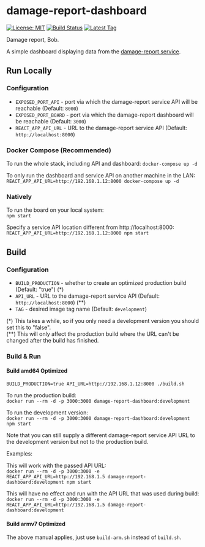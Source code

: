 # damage-report-dashboard
[![License: MIT](https://img.shields.io/badge/License-MIT-yellow.svg)](https://opensource.org/licenses/MIT)
[![Build Status](https://travis-ci.org/Rekhyt/damage-report-dashboard.svg?branch=master)](https://travis-ci.org/Rekhyt/damage-report-dashboard)
[![Latest Tag](https://img.shields.io/github/v/tag/rekhyt/damage-report-dashboard?style=flat)](https://github.com/Rekhyt/damage-report-dashboard/releases)

Damage report, Bob.

A simple dashboard displaying data from the [damage-report service](https://github.com/Rekhyt/damage-report).

## Run Locally
### Configuration
* `EXPOSED_PORT_API` - port via which the damage-report service API will be reachable (Default: `8000`)
* `EXPOSED_PORT_BOARD` - port via which the damage-report dashboard will be reachable (Default: `3000`)
* `REACT_APP_API_URL` - URL to the damage-report service API (Default: `http://localhost:8000`)

### Docker Compose (Recommended)
To run the whole stack, including API and dashboard:
`docker-compose up -d`

To only run the dashboard and service API on another machine in the LAN:
`REACT_APP_API_URL=http://192.168.1.12:8000 docker-compose up -d`

### Natively
To run the board on your local system:<br />`npm start`

Specify a service API location different from http://localhost:8000:<br />
`REACT_APP_API_URL=http://192.168.1.12:8000 npm start`

## Build
### Configuration
* `BUILD_PRODUCTION` - whether to create an optimized production build (Default: "true") (*)
* `API_URL` - URL to the damage-report service API (Default: `http://localhost:8000`) (**)
* `TAG` - desired image tag name (Default: `development`)

(\*) This takes a while, so if you only need a development version you should set this to "false".<br />
(**) This will only affect the production build where the URL can't be changed after the build has finished.

### Build & Run
#### Build amd64 Optimized
`BUILD_PRODUCTION=true API_URL=http://192.168.1.12:8000 ./build.sh`

To run the production build:<br />
`docker run --rm -d -p 3000:3000 damage-report-dashboard:development`

To run the development version:<br />
`docker run --rm -d -p 3000:3000 damage-report-dashboard:development npm start`

Note that you can still supply a different damage-report service API URL to the development version but not to the
production build.

Examples:

This will work with the passed API URL:<br />
`docker run --rm -d -p 3000:3000 -e REACT_APP_API_URL=http://192.168.1.5 damage-report-dashboard:development npm start`

This will have no effect and run with the API URL that was used during build:<br />
`docker run --rm -d -p 3000:3000 -e REACT_APP_API_URL=http://192.168.1.5 damage-report-dashboard:development`

#### Build armv7 Optimized
The above manual applies, just use `build-arm.sh` instead of `build.sh`.